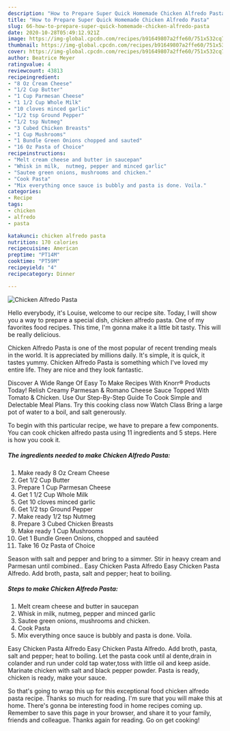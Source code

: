 ```yaml
---
description: "How to Prepare Super Quick Homemade Chicken Alfredo Pasta"
title: "How to Prepare Super Quick Homemade Chicken Alfredo Pasta"
slug: 66-how-to-prepare-super-quick-homemade-chicken-alfredo-pasta
date: 2020-10-28T05:49:12.921Z
image: https://img-global.cpcdn.com/recipes/b91649807a2ffe60/751x532cq70/chicken-alfredo-pasta-recipe-main-photo.jpg
thumbnail: https://img-global.cpcdn.com/recipes/b91649807a2ffe60/751x532cq70/chicken-alfredo-pasta-recipe-main-photo.jpg
cover: https://img-global.cpcdn.com/recipes/b91649807a2ffe60/751x532cq70/chicken-alfredo-pasta-recipe-main-photo.jpg
author: Beatrice Meyer
ratingvalue: 4
reviewcount: 43813
recipeingredient:
- "8 Oz Cream Cheese"
- "1/2 Cup Butter"
- "1 Cup Parmesan Cheese"
- "1 1/2 Cup Whole Milk"
- "10 cloves minced garlic"
- "1/2 tsp Ground Pepper"
- "1/2 tsp Nutmeg"
- "3 Cubed Chicken Breasts"
- "1 Cup Mushrooms"
- "1 Bundle Green Onions chopped and sauted"
- "16 Oz Pasta of Choice"
recipeinstructions:
- "Melt cream cheese and butter in saucepan"
- "Whisk in milk,  nutmeg, pepper and minced garlic"
- "Sautee green onions, mushrooms and chicken."
- "Cook Pasta"
- "Mix everything once sauce is bubbly and pasta is done. Voila."
categories:
- Recipe
tags:
- chicken
- alfredo
- pasta

katakunci: chicken alfredo pasta 
nutrition: 170 calories
recipecuisine: American
preptime: "PT14M"
cooktime: "PT59M"
recipeyield: "4"
recipecategory: Dinner

---
```



![Chicken Alfredo Pasta](https://img-global.cpcdn.com/recipes/b91649807a2ffe60/751x532cq70/chicken-alfredo-pasta-recipe-main-photo.jpg)

Hello everybody, it's Louise, welcome to our recipe site. Today, I will show you a way to prepare a special dish, chicken alfredo pasta. One of my favorites food recipes. This time, I'm gonna make it a little bit tasty. This will be really delicious.

Chicken Alfredo Pasta is one of the most popular of recent trending meals in the world. It is appreciated by millions daily. It's simple, it is quick, it tastes yummy. Chicken Alfredo Pasta is something which I've loved my entire life. They are nice and they look fantastic.

Discover A Wide Range Of Easy To Make Recipes With Knorr® Products Today! Relish Creamy Parmesan &amp; Romano Cheese Sauce Topped With Tomato &amp; Chicken. Use Our Step-By-Step Guide To Cook Simple and Delectable Meal Plans. Try this cooking class now Watch Class Bring a large pot of water to a boil, and salt generously.


To begin with this particular recipe, we have to prepare a few components. You can cook chicken alfredo pasta using 11 ingredients and 5 steps. Here is how you cook it.

<!--inarticleads1-->

##### The ingredients needed to make Chicken Alfredo Pasta:

1. Make ready 8 Oz Cream Cheese
1. Get 1/2 Cup Butter
1. Prepare 1 Cup Parmesan Cheese
1. Get 1 1/2 Cup Whole Milk
1. Get 10 cloves minced garlic
1. Get 1/2 tsp Ground Pepper
1. Make ready 1/2 tsp Nutmeg
1. Prepare 3 Cubed Chicken Breasts
1. Make ready 1 Cup Mushrooms
1. Get 1 Bundle Green Onions, chopped and sautéed
1. Take 16 Oz Pasta of Choice


Season with salt and pepper and bring to a simmer. Stir in heavy cream and Parmesan until combined.. Easy Chicken Pasta Alfredo Easy Chicken Pasta Alfredo. Add broth, pasta, salt and pepper; heat to boiling. 

<!--inarticleads2-->

##### Steps to make Chicken Alfredo Pasta:

1. Melt cream cheese and butter in saucepan
1. Whisk in milk,  nutmeg, pepper and minced garlic
1. Sautee green onions, mushrooms and chicken.
1. Cook Pasta
1. Mix everything once sauce is bubbly and pasta is done. Voila.


Easy Chicken Pasta Alfredo Easy Chicken Pasta Alfredo. Add broth, pasta, salt and pepper; heat to boiling. Let the pasta cook until al dente,drain in colander and run under cold tap water,toss with little oil and keep aside. Marinate chicken with salt and black pepper powder. Pasta is ready, chicken is ready, make your sauce. 

So that's going to wrap this up for this exceptional food chicken alfredo pasta recipe. Thanks so much for reading. I'm sure that you will make this at home. There's gonna be interesting food in home recipes coming up. Remember to save this page in your browser, and share it to your family, friends and colleague. Thanks again for reading. Go on get cooking!
